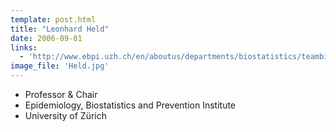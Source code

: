 ```yaml
---
template: post.html
title: "Leonhard Held"
date: 2006-09-01
links:
  - 'http://www.ebpi.uzh.ch/en/aboutus/departments/biostatistics/teambiostats/held.html'
image_file: 'Held.jpg'
---
```


* Professor & Chair
* Epidemiology, Biostatistics and Prevention Institute
* University of Zürich

<!--more-->

